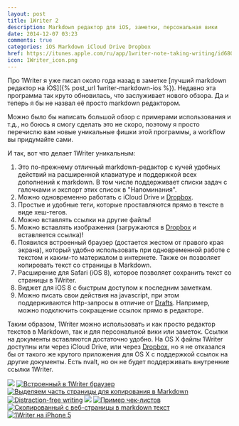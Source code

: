 ```yaml
---
layout: post
title: 1Writer 2
description: Markdown редактор для iOS, заметки, персональная вики
date: 2014-12-07 03:23
comments: true
categories: iOS Markdown iCloud Drive Dropbox
href: https://itunes.apple.com/ru/app/1writer-note-taking-writing/id680469088?mt=8&at=10lbPv
icon: 1Writer_icon.png
---
```


Про 1Writer я уже писал около года назад в заметке [лучший markdown редактор на iOS]({% post_url 1writer-markdown-ios %}). Недавно эта программа так круто обновилась, что заслуживает нового обзора. Да и теперь я бы не назвал её просто markdown редактором.

Можно было бы написать большой обзор с примерами использования и т.д., но боюсь я смогу сделать это не скоро, поэтому я просто перечислю вам новые уникальные фишки этой программы, а workflow вы придумайте сами.

И так, вот что делает 1Writer уникальным:

1. Это по-прежнему отличный markdown-редактор с кучей удобных действий на расширенной клавиатуре и поддержкой всех дополнений к markdown. В том числе поддерживает списки задач с галочками и экспорт этих список в "Напоминания".
2. Можно одновременно работать с iCloud Drive и [Dropbox](https://db.tt/RBkbth7p).
3. Простые и удобные теги, которые проставляются прямо в тексте в виде хеш-тегов.
4. Можно вставлять ссылки на другие файлы!
5. Можно вставлять изображения (загружаются в [Dropbox](https://db.tt/RBkbth7p) и вставляется ссылка)!
6. Появился встроенный браузер (достается жестом от правого края экрана), который удобно использовать при одновременной работе с текстом и каким-то материалом в интернете. Также он позволяет копировать текст со страницы в Markdown.
7. Расширение для Safari (iOS 8), которое позволяет сохранить текст со страницы в 1Writer.
8. Виджет для iOS 8 с быстрым доступом к последним заметкам.
9. Можно писать свои действия на javascript, при этом поддерживаются http-запросы в отличие от [Drafts](https://itunes.apple.com/ru/app/drafts-4-quickly-capture-notes/id905337691?mt=8&at=10lbPv). Например, можно подключить сокращение ссылок прямо в редакторе.

Таким образом, 1Writer можно использовать и как просто редактор текстов в Markdown, так и для персональной вики или заметок. Ссылки на документы вставляются достаточно удобно. На OS X файлы 1Writer доступны или через iCloud Drive, или через [Dropbox](https://db.tt/RBkbth7p), но я не отказался бы от такого же крутого приложения для OS X с поддержкой ссылок на другие документы. Есть nvalt, но он не будет поддерживать внутренние ссылки 1Writer.

<a class="screenshot" href="http://monosnap.com/image/Pqinsqt3KIzbVjQO0QmZYoW1Kc2hEJ.png" rel="screenshot"><img src="http://monosnap.com/image/Pqinsqt3KIzbVjQO0QmZYoW1Kc2hEJ.png" /></a>
<a class="screenshot" href="http://monosnap.com/image/Vc3SxBMcVTBq374NtoPnz4hIE8wxV4.png" rel="screenshot" title="Встроенный в 1Writer браузер"><img src="http://monosnap.com/image/Vc3SxBMcVTBq374NtoPnz4hIE8wxV4.png" alt="Встроенный в 1Writer браузер" /></a>
<a class="screenshot" href="http://monosnap.com/image/JwLs4TYUcQF9FGbyzF8NRASkMV4owL.png" rel="screenshot" title="Выделяем часть страницы для копирования в Markdown"><img src="http://monosnap.com/image/JwLs4TYUcQF9FGbyzF8NRASkMV4owL.png" alt="Выделяем часть страницы для копирования в Markdown" /></a>
<a class="screenshot" href="http://monosnap.com/image/DWvZpvdnDANAH188bJffKYinKd64zo.png" rel="screenshot" title="Distraction-free writing"><img src="http://monosnap.com/image/DWvZpvdnDANAH188bJffKYinKd64zo.png" alt="Distraction-free writing" /></a>
<a class="screenshot" href="http://monosnap.com/image/BIJJEVzCO9AAAEdgtnYxIkHqxEzCJY.png" rel="screenshot"><img src="http://monosnap.com/image/BIJJEVzCO9AAAEdgtnYxIkHqxEzCJY.png" /></a>
<a class="screenshot" href="http://monosnap.com/image/ighLZYGMvqPUBtzXqYAD1hfq2N7onL.png" rel="screenshot" title="Пример чек-листов"><img src="http://monosnap.com/image/ighLZYGMvqPUBtzXqYAD1hfq2N7onL.png" alt="Пример чек-листов" /></a>
<a class="screenshot" href="http://take.ms/yUtqX.png" rel="screenshot" title="Скопированный с веб-страницы в markdown текст"><img src="http://take.ms/yUtqX.png" alt="Скопированный с веб-страницы в markdown текст" /></a>
<a class="screenshot" href="http://monosnap.com/image/aRjqjTFvrRx1EwJAGFVVXlmcstG52q.png" rel="screenshot" title="1Writer на iPhone 5"><img src="http://monosnap.com/image/aRjqjTFvrRx1EwJAGFVVXlmcstG52q.png" alt="1Writer на iPhone 5" /></a>